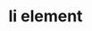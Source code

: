 ---
{
  "title": "li element",
  "description": "",
  "category": "html",
  "keywords": [
    "li element"
  ],
  "last_test_date": "2020-09-21",
  "test_results_url": "https://a11ysupport.io/tech/html/li_element",
  "test_url": "https://a11ysupport.io/tech/html/li_element",
  "stats": {
    "dragon_win": {
      "chrome": {
        "76": "na"
      }
    },
    "jaws": {
      "chrome": {
        "76": "y"
      },
      "ie": {
        "11": "y"
      },
      "firefox": {
        "69": "y"
      }
    },
    "narrator": {
      "edge": {
        "44": "a"
      }
    },
    "nvda": {
      "chrome": {
        "76": "y"
      },
      "firefox": {
        "69": "y"
      }
    },
    "orca": {
      "firefox": {
        "69": "y"
      }
    },
    "talkback": {
      "and_chr": {
        "76": "y"
      }
    },
    "vo_ios": {
      "ios_saf": {
        "12.4.1": "a"
      }
    },
    "vo_macos": {
      "safari": {
        "12.1.2": "a"
      }
    }
  },
  "links": {
    "WHATWG HTML spec for the li element": "https://html.spec.whatwg.org/multipage/grouping-content.html#the-li-element",
    "HTML AAM for the li element": "https://w3c.github.io/html-aam/#el-li"
  }
}
---